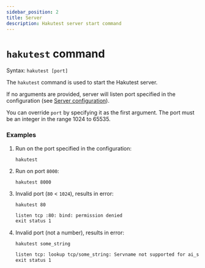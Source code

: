 ```yaml
---
sidebar_position: 2
title: Server
description: Hakutest server start command
---
```


# `hakutest` command

Syntax: `hakutest [port]`

The `hakutest` command is used to start the Hakutest server.

If no arguments are provided, server will listen port specified in the configuration (see [Server configuration](/docs/configuration/server#port)).

You can override `port` by specifying it as the first argument. The port must be an integer in the range 1024 to 65535.

### Examples

1.  Run on the port specified in the configuration:

    ```shell
    hakutest
    ```

2.  Run on port `8000`:

    ```shell
    hakutest 8000
    ```

3.  Invalid port (`80` \< `1024`), results in error:

    ```shell
    hakutest 80
    ```

    ```txt title='Output'
    listen tcp :80: bind: permission denied
    exit status 1
    ```

4.  Invalid port (not a number), results in error:

    ```shell
    hakutest some_string
    ```

    ```txt title='Output'
    listen tcp: lookup tcp/some_string: Servname not supported for ai_socktype
    exit status 1
    ```
